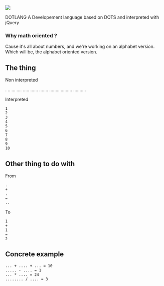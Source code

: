 ![](http://puu.sh/biuez/beddc77692.png)

DOTLANG
A Developement language based on DOTS and interpreted with jQuery

### Why math oriented ? 
Cause it's all about numbers, and we're working on an alphabet version. 
Which will be, the alphabet oriented version. 

## The thing 
Non interpreted

.
.. 
...
....
.....
......
.......
........
.........
..........


Interpreted

	1
	2
	3
	4
	5
	6
	7
	8
	9
	10

## Other thing to do with
From

	.
	+
	.
	=
	..
To 

	1
	+
	1
	=
	2

## Concrete example 
	... + .... + ... = 10
	..... - .... = 1
	... * .... = 24
	........ / .... = 3


